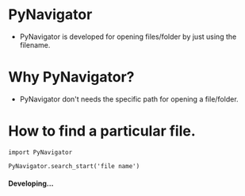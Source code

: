 # PyNavigator

* PyNavigator is developed for opening files/folder by just using the filename.

# Why PyNavigator?

* PyNavigator don't needs the specific path for opening a file/folder.

# How to find a particular file.

    import PyNavigator 
  
    PyNavigator.search_start('file name')
  
#### Developing...

